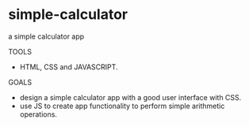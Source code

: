 # simple-calculator
a simple calculator app

TOOLS 
- HTML, CSS and JAVASCRIPT.

GOALS
- design a simple calculator app with a good user interface with CSS.
- use JS to create app functionality to perform simple arithmetic operations.

